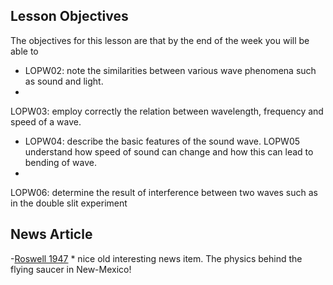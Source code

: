 ## Lesson Objectives

The objectives for this lesson are that by the end of the week you will be able to
* LOPW02: note the similarities between various wave phenomena such as sound and light. 
* LOPW03: employ correctly the relation between wavelength, frequency and speed of a wave.
* LOPW04: describe the basic features of the sound wave.LOPW05	understand how speed of sound can change and how this can lead to bending of wave.
* LOPW06: determine the result of interference between two waves such as in the double slit experiment 

## News Article

-<a href="http://www.angelfire.com/indie/anna_jones1/daily_record.html" target="_blank">Roswell 1947</a> 
 \* nice old interesting news item. The physics behind the flying saucer in New-Mexico!